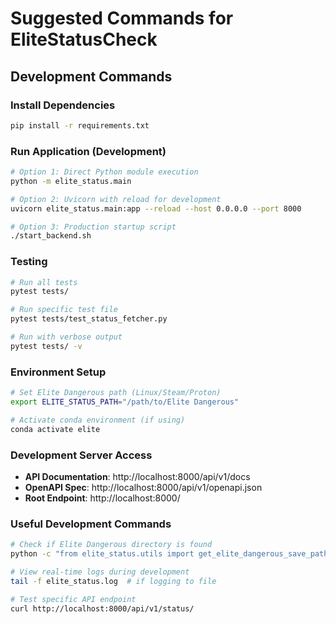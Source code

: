 # Suggested Commands for EliteStatusCheck

## Development Commands

### Install Dependencies
```bash
pip install -r requirements.txt
```

### Run Application (Development)
```bash
# Option 1: Direct Python module execution
python -m elite_status.main

# Option 2: Uvicorn with reload for development
uvicorn elite_status.main:app --reload --host 0.0.0.0 --port 8000

# Option 3: Production startup script
./start_backend.sh
```

### Testing
```bash
# Run all tests
pytest tests/

# Run specific test file
pytest tests/test_status_fetcher.py

# Run with verbose output
pytest tests/ -v
```

### Environment Setup
```bash
# Set Elite Dangerous path (Linux/Steam/Proton)
export ELITE_STATUS_PATH="/path/to/Elite Dangerous"

# Activate conda environment (if using)
conda activate elite
```

### Development Server Access
- **API Documentation**: http://localhost:8000/api/v1/docs
- **OpenAPI Spec**: http://localhost:8000/api/v1/openapi.json
- **Root Endpoint**: http://localhost:8000/

### Useful Development Commands
```bash
# Check if Elite Dangerous directory is found
python -c "from elite_status.utils import get_elite_dangerous_save_path; print(get_elite_dangerous_save_path())"

# View real-time logs during development
tail -f elite_status.log  # if logging to file

# Test specific API endpoint
curl http://localhost:8000/api/v1/status/
```